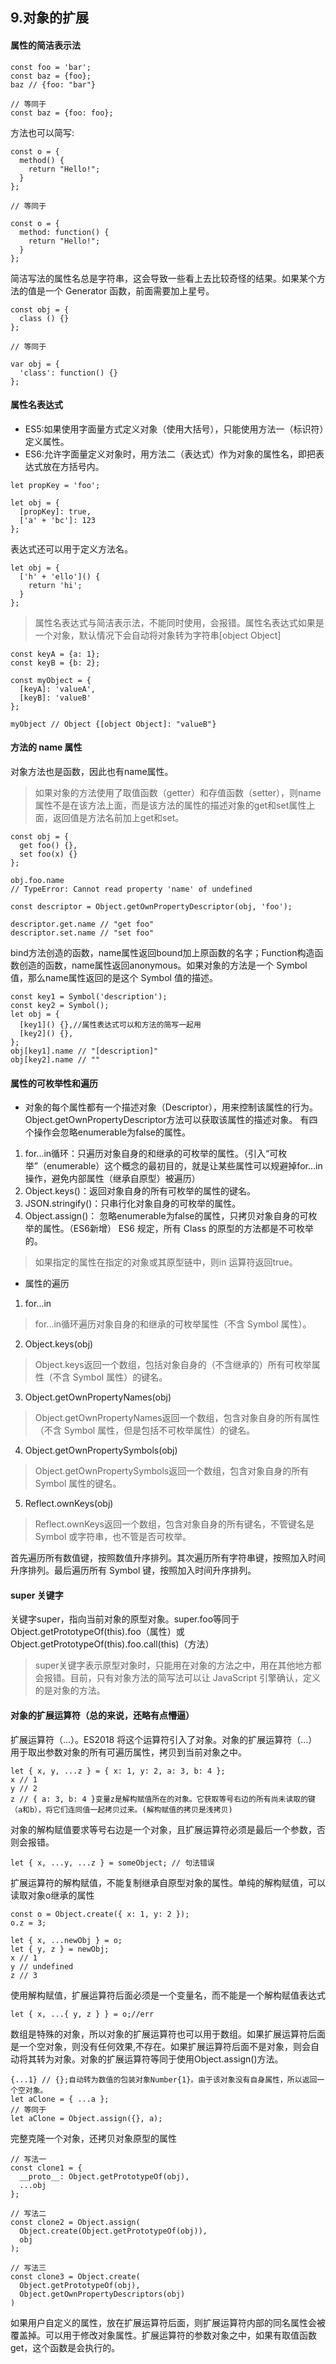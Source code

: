 ## 9.对象的扩展
#### 属性的简洁表示法
```
const foo = 'bar';
const baz = {foo};
baz // {foo: "bar"}

// 等同于
const baz = {foo: foo};
```
方法也可以简写:
```
const o = {
  method() {
    return "Hello!";
  }
};

// 等同于

const o = {
  method: function() {
    return "Hello!";
  }
};
```
简洁写法的属性名总是字符串，这会导致一些看上去比较奇怪的结果。如果某个方法的值是一个 Generator 函数，前面需要加上星号。
```
const obj = {
  class () {}
};

// 等同于

var obj = {
  'class': function() {}
};
```
#### 属性名表达式
* ES5:如果使用字面量方式定义对象（使用大括号），只能使用方法一（标识符）定义属性。
* ES6:允许字面量定义对象时，用方法二（表达式）作为对象的属性名，即把表达式放在方括号内。
```
let propKey = 'foo';

let obj = {
  [propKey]: true,
  ['a' + 'bc']: 123
};
```
表达式还可以用于定义方法名。
```
let obj = {
  ['h' + 'ello']() {
    return 'hi';
  }
};
```
> 属性名表达式与简洁表示法，不能同时使用，会报错。属性名表达式如果是一个对象，默认情况下会自动将对象转为字符串[object Object]
```
const keyA = {a: 1};
const keyB = {b: 2};

const myObject = {
  [keyA]: 'valueA',
  [keyB]: 'valueB'
};

myObject // Object {[object Object]: "valueB"}
```
#### 方法的 name 属性
对象方法也是函数，因此也有name属性。
> 如果对象的方法使用了取值函数（getter）和存值函数（setter），则name属性不是在该方法上面，而是该方法的属性的描述对象的get和set属性上面，返回值是方法名前加上get和set。
```
const obj = {
  get foo() {},
  set foo(x) {}
};

obj.foo.name
// TypeError: Cannot read property 'name' of undefined

const descriptor = Object.getOwnPropertyDescriptor(obj, 'foo');

descriptor.get.name // "get foo"
descriptor.set.name // "set foo"
```
bind方法创造的函数，name属性返回bound加上原函数的名字；Function构造函数创造的函数，name属性返回anonymous。如果对象的方法是一个 Symbol 值，那么name属性返回的是这个 Symbol 值的描述。
```
const key1 = Symbol('description');
const key2 = Symbol();
let obj = {
  [key1]() {},//属性表达式可以和方法的简写一起用
  [key2]() {},
};
obj[key1].name // "[description]"
obj[key2].name // ""
```
#### 属性的可枚举性和遍历
* 对象的每个属性都有一个描述对象（Descriptor），用来控制该属性的行为。Object.getOwnPropertyDescriptor方法可以获取该属性的描述对象。
有四个操作会忽略enumerable为false的属性。
1. for...in循环：只遍历对象自身的和继承的可枚举的属性。（引入“可枚举”（enumerable）这个概念的最初目的，就是让某些属性可以规避掉for...in操作，避免内部属性（继承自原型）被遍历）
2. Object.keys()：返回对象自身的所有可枚举的属性的键名。
3. JSON.stringify()：只串行化对象自身的可枚举的属性。
4. Object.assign()： 忽略enumerable为false的属性，只拷贝对象自身的可枚举的属性。（ES6新增）
ES6 规定，所有 Class 的原型的方法都是不可枚举的。

>  如果指定的属性在指定的对象或其原型链中，则in 运算符返回true。

* 属性的遍历
1. for...in
> for...in循环遍历对象自身的和继承的可枚举属性（不含 Symbol 属性）。
2. Object.keys(obj)
> Object.keys返回一个数组，包括对象自身的（不含继承的）所有可枚举属性（不含 Symbol 属性）的键名。
3. Object.getOwnPropertyNames(obj)
> Object.getOwnPropertyNames返回一个数组，包含对象自身的所有属性（不含 Symbol 属性，但是包括不可枚举属性）的键名。
4. Object.getOwnPropertySymbols(obj)
> Object.getOwnPropertySymbols返回一个数组，包含对象自身的所有 Symbol 属性的键名。
5. Reflect.ownKeys(obj)
> Reflect.ownKeys返回一个数组，包含对象自身的所有键名，不管键名是 Symbol 或字符串，也不管是否可枚举。

首先遍历所有数值键，按照数值升序排列。其次遍历所有字符串键，按照加入时间升序排列。最后遍历所有 Symbol 键，按照加入时间升序排列。

#### super 关键字
关键字super，指向当前对象的原型对象。super.foo等同于Object.getPrototypeOf(this).foo（属性）或Object.getPrototypeOf(this).foo.call(this)（方法）
> super关键字表示原型对象时，只能用在对象的方法之中，用在其他地方都会报错。目前，只有对象方法的简写法可以让 JavaScript 引擎确认，定义的是对象的方法。
#### 对象的扩展运算符（总的来说，还略有点懵逼）
扩展运算符（...）。ES2018 将这个运算符引入了对象。对象的扩展运算符（...）用于取出参数对象的所有可遍历属性，拷贝到当前对象之中。
```
let { x, y, ...z } = { x: 1, y: 2, a: 3, b: 4 };
x // 1
y // 2
z // { a: 3, b: 4 }变量z是解构赋值所在的对象。它获取等号右边的所有尚未读取的键（a和b），将它们连同值一起拷贝过来。(解构赋值的拷贝是浅拷贝)
```
对象的解构赋值要求等号右边是一个对象，且扩展运算符必须是最后一个参数，否则会报错。
```
let { x, ...y, ...z } = someObject; // 句法错误
```
扩展运算符的解构赋值，不能复制继承自原型对象的属性。单纯的解构赋值，可以读取对象o继承的属性
```
const o = Object.create({ x: 1, y: 2 });
o.z = 3;

let { x, ...newObj } = o;
let { y, z } = newObj;
x // 1
y // undefined
z // 3
```
使用解构赋值，扩展运算符后面必须是一个变量名，而不能是一个解构赋值表达式
```
let { x, ...{ y, z } } = o;//err
```
数组是特殊的对象，所以对象的扩展运算符也可以用于数组。如果扩展运算符后面是一个空对象，则没有任何效果,不存在。如果扩展运算符后面不是对象，则会自动将其转为对象。对象的扩展运算符等同于使用Object.assign()方法。
```
{...1} // {};自动转为数值的包装对象Number{1}。由于该对象没有自身属性，所以返回一个空对象。
let aClone = { ...a };
// 等同于
let aClone = Object.assign({}, a);
```
完整克隆一个对象，还拷贝对象原型的属性
```
// 写法一
const clone1 = {
  __proto__: Object.getPrototypeOf(obj),
  ...obj
};

// 写法二
const clone2 = Object.assign(
  Object.create(Object.getPrototypeOf(obj)),
  obj
);

// 写法三
const clone3 = Object.create(
  Object.getPrototypeOf(obj),
  Object.getOwnPropertyDescriptors(obj)
)
```
如果用户自定义的属性，放在扩展运算符后面，则扩展运算符内部的同名属性会被覆盖掉。可以用于修改对象属性。扩展运算符的参数对象之中，如果有取值函数get，这个函数是会执行的。
